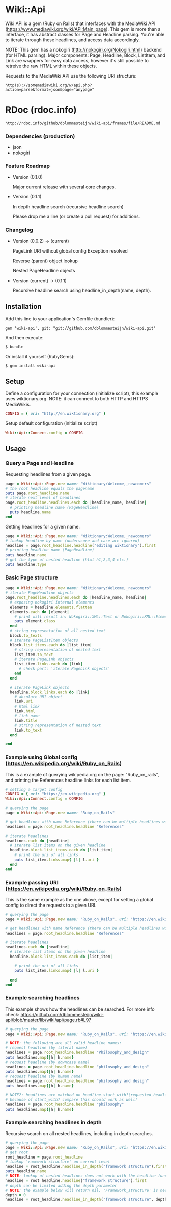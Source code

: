 # Wiki::Api

Wiki API is a gem (Ruby on Rails) that interfaces with the MediaWiki API (https://www.mediawiki.org/wiki/API:Main_page). This gem is more than a interface, it has abstract classes for Page and Headline parsing. You're able to iterate through these headlines, and access data accordingly. 

NOTE: This gem has a nokogiri (http://nokogiri.org/Nokogiri.html) backend (for HTML parsing). Major components: Page, Headline, Block, ListItem, and Link are wrappers for easy data access, however it's still possible to retreive the raw HTML within these objects.

Requests to the MediaWiki API use the following URI structure:

    http(s)://somemediawiki.org/w/api.php?action=parse&format=json&page="anypage"

# RDoc (rdoc.info)

    http://rdoc.info/github/dblommesteijn/wiki-api/frames/file/README.md


### Dependencies (production)

* json
* nokogiri


### Feature Roadmap

* Version (0.1.0)

  Major current release with several core changes.

* Version (0.1.1)
  
  In depth headline search (recursive headline search)

  Please drop me a line (or create a pull request) for additions.


### Changelog

* Version (0.0.2) -> (current)

  PageLink URI without global config Exception resolved

  Reverse (parent) object lookup

  Nested PageHeadline objects

* Version (current) -> (0.1.1)

  Recursive headline search using headline_in_depth(name, depth).



## Installation

Add this line to your application's Gemfile (bundler):

    gem 'wiki-api', git: "git://github.com/dblommesteijn/wiki-api.git"

And then execute:

    $ bundle

Or install it yourself (RubyGems):

    $ gem install wiki-api


## Setup

Define a configuration for your connection (initialize script), this example uses wiktionary.org.
NOTE: it can connect to both HTTP and HTTPS MediaWikis.

```ruby
CONFIG = { uri: "http://en.wiktionary.org" }
```

Setup default configuration (initialize script)

```ruby
Wiki::Api::Connect.config = CONFIG
```


## Usage

### Query a Page and Headline

Requesting headlines from a given page.

```ruby
page = Wiki::Api::Page.new name: "Wiktionary:Welcome,_newcomers"
# the root headline equals the pagename
puts page.root_headline.name
# iterate next level of headlines
page.root_headline.headlines.each do |headline_name, headline|
  # printing headline name (PageHeadline)
  puts headline.name
end
```

Getting headlines for a given name.

```ruby
page = Wiki::Api::Page.new name: "Wiktionary:Welcome,_newcomers"
# lookup headline by name (underscore and case are ignored)
headline = page.root_headline.headline("editing wiktionary").first
# printing headline name (PageHeadline)
puts headline.name
# get the type of nested headline (html h1,2,3,4 etc.)
puts headline.type
```

### Basic Page structure

```ruby
page = Wiki::Api::Page.new name: "Wiktionary:Welcome,_newcomers"
# iterate PageHeadline objects
page.root_headline.headlines.each do |headline_name, headline|
  # exposing nokogiri internal elements
  elements = headline.elements.flatten
  elements.each do |element|
    # print will result in: Nokogiri::XML::Text or Nokogiri::XML::Element
    puts element.class
  end
  # string representation of all nested text
  block.to_texts
  # iterate PageListItem objects
  block.list_items.each do |list_item|
    # string representation of nested text
    list_item.to_text
    # iterate PageLink objects
    list_item.links.each do |link|
      # check part: 'iterate PageLink objects'
    end
  end

  # iterate PageLink objects
  headline.block.links.each do |link|
    # absolute URI object
    link.uri
    # html link
    link.html
    # link name
    link.title
    # string representation of nested text
    link.to_text
  end

end
```


### Example using Global config (https://en.wikipedia.org/wiki/Ruby_on_Rails)

This is a example of querying wikipedia.org on the page: "Ruby_on_rails", and printing the References headline links for each list item.

```ruby
# setting a target config
CONFIG = { uri: "https://en.wikipedia.org" }
Wiki::Api::Connect.config = CONFIG

# querying the page
page = Wiki::Api::Page.new name: "Ruby_on_Rails"

# get headlines with name Reference (there can be multiple headlines with the same name!)
headlines = page.root_headline.headline "References"

# iterate headlines
headlines.each do |headline|
  # iterate list items on the given headline
  headline.block.list_items.each do |list_item|
    # print the uri of all links
    puts list_item.links.map{ |l| l.uri }
  end
end
```


### Example passing URI (https://en.wikipedia.org/wiki/Ruby_on_Rails)

This is the same example as the one above, except for setting a global config to direct the requests to a given URI.

```ruby
# querying the page
page = Wiki::Api::Page.new name: "Ruby_on_Rails", uri: "https://en.wikipedia.org"

# get headlines with name Reference (there can be multiple headlines with the same name!)
headlines = page.root_headline.headline "References"

# iterate headlines
headlines.each do |headline|
  # iterate list items on the given headline
  headline.block.list_items.each do |list_item|

    # print the uri of all links
    puts list_item.links.map{ |l| l.uri }
    
  end
end
```


### Example searching headlines

This example shows how the headlines can be searched. For more info check: https://github.com/dblommesteijn/wiki-api/blob/master/lib/wiki/api/page.rb#L97


```ruby
# querying the page
page = Wiki::Api::Page.new name: "Ruby_on_Rails", uri: "https://en.wikipedia.org"

# NOTE: the following are all valid headline names:
# request headline (by literal name)
headlines = page.root_headline.headline "Philosophy_and_design"
puts headlines.map{|h| h.name}
# request headline (by downcase name)
headlines = page.root_headline.headline "philosophy_and_design"
puts headlines.map{|h| h.name}
# request headline (by human name)
headlines = page.root_headline.headline "philosophy and design"
puts headlines.map{|h| h.name}

# NOTE2: headlines are matched on headline.start_with?(requested_headline)
# because of start_with? compare this should work as well!
headlines = page.root_headline.headline "philosophy"
puts headlines.map{|h| h.name}
```


### Example searching headlines in depth

Recursive search on all nested headlines, including in depth searches.

```ruby
# querying the page
page = Wiki::Api::Page.new name: "Ruby_on_Rails", uri: "https://en.wikipedia.org"
# get root
root_headline = page.root_headline
# lookup 'ramework structure' on current level
headline = root_headline.headline_in_depth("framework structure").first
puts headline.name
# NOTE: lookup of nested headlines does not work with the headline function (because 'Framework_structure' is nested within 'Technical_overview')
headline = root_headline.headline("framework structure").first
# depth can be limited adding the depth parameter
# NOTE: the example below will return nil, 'Framework_structure' is nested beyond depth = 0!
depth = 0
headline = root_headline.headline_in_depth("framework structure", depth).first
```





